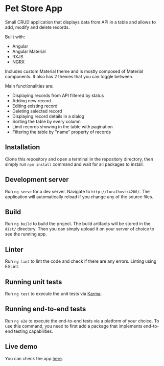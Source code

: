 # Pet Store App

Small CRUD application that displays data from API in a table and allows to add, modify and delete records.

Built with:
- Angular
- Angular Material
- RXJS
- NGRX

Includes custom Material theme and is mostly composed of Material components. It also has 2 themes that you can toggle between.

Main functionalities are:
- Displaying records from API filtered by status
- Adding new record
- Editing existing record
- Deleting selected record
- Displaying record details in a dialog
- Sorting the table by every column
- Limit records showing in the table with pagination
- Filtering the table by "name" property of records

## Installation

Clone this repository and open a terminal in the repository directory, then simply run `npm install` command and wait for all packages to install.

## Development server

Run `ng serve` for a dev server. Navigate to `http://localhost:4200/`. The application will automatically reload if you change any of the source files.

## Build

Run `ng build` to build the project. The build artifacts will be stored in the `dist/` directory. Then you can simply upload it on your server of choice to see the running app.

## Linter

Run `ng lint` to lint the code and check if there are any errors. Linting using ESLint.

## Running unit tests

Run `ng test` to execute the unit tests via [Karma](https://karma-runner.github.io).

## Running end-to-end tests

Run `ng e2e` to execute the end-to-end tests via a platform of your choice. To use this command, you need to first add a package that implements end-to-end testing capabilities.

## Live demo

You can check the app [here](https://michalgrochowski.github.io/petstore-app/).
